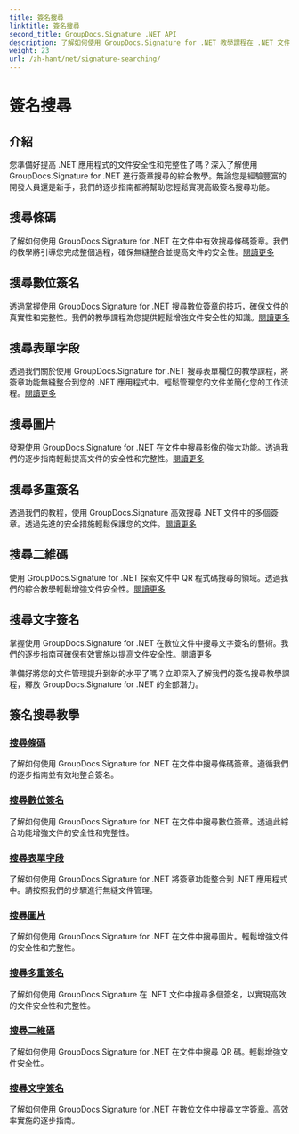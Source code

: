 ```yaml
---
title: 簽名搜尋
linktitle: 簽名搜尋
second_title: GroupDocs.Signature .NET API
description: 了解如何使用 GroupDocs.Signature for .NET 教學課程在 .NET 文件中搜尋簽章。透過條碼、數字、圖像、文字和二維碼搜尋增強安全性。
weight: 23
url: /zh-hant/net/signature-searching/
---
```


# 簽名搜尋

## 介紹

您準備好提高 .NET 應用程式的文件安全性和完整性了嗎？深入了解使用 GroupDocs.Signature for .NET 進行簽章搜尋的綜合教學。無論您是經驗豐富的開發人員還是新手，我們的逐步指南都將幫助您輕鬆實現高級簽名搜尋功能。

## 搜尋條碼
了解如何使用 GroupDocs.Signature for .NET 在文件中有效搜尋條碼簽章。我們的教學將引導您完成整個過程，確保無縫整合並提高文件的安全性。[閱讀更多](./search-for-barcode/)

## 搜尋數位簽名
透過掌握使用 GroupDocs.Signature for .NET 搜尋數位簽章的技巧，確保文件的真實性和完整性。我們的教學課程為您提供輕鬆增強文件安全性的知識。[閱讀更多](./search-for-digital-signatures/)

## 搜尋表單字段
透過我們關於使用 GroupDocs.Signature for .NET 搜尋表單欄位的教學課程，將簽章功能無縫整合到您的 .NET 應用程式中。輕鬆管理您的文件並簡化您的工作流程。[閱讀更多](./search-for-form-fields/)

## 搜尋圖片
發現使用 GroupDocs.Signature for .NET 在文件中搜尋影像的強大功能。透過我們的逐步指南輕鬆提高文件的安全性和完整性。[閱讀更多](./search-for-images/)

## 搜尋多重簽名
透過我們的教程，使用 GroupDocs.Signature 高效搜尋 .NET 文件中的多個簽章。透過先進的安全措施輕鬆保護您的文件。[閱讀更多](./search-for-multiple-signatures/)

## 搜尋二維碼
使用 GroupDocs.Signature for .NET 探索文件中 QR 程式碼搜尋的領域。透過我們的綜合教學輕鬆增強文件安全性。[閱讀更多](./search-for-qr-codes/)

## 搜尋文字簽名
掌握使用 GroupDocs.Signature for .NET 在數位文件中搜尋文字簽名的藝術。我們的逐步指南可確保有效實施以提高文件安全性。[閱讀更多](./search-for-text-signatures/)

準備好將您的文件管理提升到新的水平了嗎？立即深入了解我們的簽名搜尋教學課程，釋放 GroupDocs.Signature for .NET 的全部潛力。

## 簽名搜尋教學
### [搜尋條碼](./search-for-barcode/)
了解如何使用 GroupDocs.Signature for .NET 在文件中搜尋條碼簽章。遵循我們的逐步指南並有效地整合簽名。
### [搜尋數位簽名](./search-for-digital-signatures/)
了解如何使用 GroupDocs.Signature for .NET 在文件中搜尋數位簽章。透過此綜合功能增強文件的安全性和完整性。
### [搜尋表單字段](./search-for-form-fields/)
了解如何使用 GroupDocs.Signature for .NET 將簽章功能整合到 .NET 應用程式中。請按照我們的步驟進行無縫文件管理。
### [搜尋圖片](./search-for-images/)
了解如何使用 GroupDocs.Signature for .NET 在文件中搜尋圖片。輕鬆增強文件的安全性和完整性。
### [搜尋多重簽名](./search-for-multiple-signatures/)
了解如何使用 GroupDocs.Signature 在 .NET 文件中搜尋多個簽名，以實現高效的文件安全性和完整性。
### [搜尋二維碼](./search-for-qr-codes/)
了解如何使用 GroupDocs.Signature for .NET 在文件中搜尋 QR 碼。輕鬆增強文件安全性。
### [搜尋文字簽名](./search-for-text-signatures/)
了解如何使用 GroupDocs.Signature for .NET 在數位文件中搜尋文字簽章。高效率實施的逐步指南。